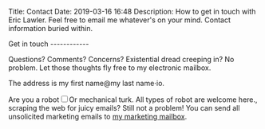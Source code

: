 Title: Contact
Date: 2019-03-16 16:48
Description: How to get in touch with Eric Lawler. Feel free to email me whatever's on your mind. Contact information buried within.

<section markdown="1">
Get in touch
------------

Questions? Comments? Concerns? Existential dread creeping in? No problem. Let those thoughts fly free to my electronic mailbox. 

The address is my first name&#64;my last name&sdot;io.

Are you a robot<label for="sn-or-turk" class="margin-toggle sidenote-number"></label><input type="checkbox" id="sn-or-turk" class="margin-toggle"/><span class="sidenote">Or mechanical turk. All types of robot are welcome here.</span>, scraping the web for juicy emails? Still not a problem! You can send all unsolicited marketing emails to <a href="mailto:gavanw+spam@gmail.com">my marketing mailbox</a>.  
</section> 
